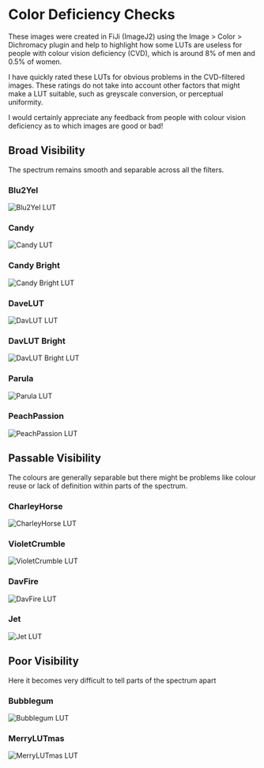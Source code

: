 # Color Deficiency Checks

These images were created in FiJi (ImageJ2) using the Image > Color > Dichromacy plugin and help to highlight how some LUTs are useless for people with colour vision deficiency (CVD), which is around 8% of men and 0.5% of women.

I have quickly rated these LUTs for obvious problems in the CVD-filtered images. These ratings do not take into account other factors that might make a LUT suitable, such as greyscale conversion, or perceptual uniformity.

I would certainly appreciate any feedback from people with colour vision deficiency as to which images are good or bad!

## Broad Visibility
The spectrum remains smooth and separable across all the filters.

### Blu2Yel
![Blu2Yel LUT](Blue2Yel%20Montage.png?raw=true "Blu2Yel LUT")

### Candy
![Candy LUT](Candy%20Montage.png?raw=true "Candy LUT")

### Candy Bright
![Candy Bright LUT](Candy%20Bright%20Montage.png?raw=true "Candy Bright LUT")

### DaveLUT
![DavLUT LUT](DavLUT%20Montage.png?raw=true "DavLUT LUT")

### DavLUT Bright
![DavLUT Bright LUT](DavLUT%20Bright%20Montage.png?raw=true "DavLUT Bright LUT")

### Parula
![Parula LUT](Parula%20Montage.png?raw=true "Parula LUT")

### PeachPassion
![PeachPassion LUT](PeachPassion%20Montage.png?raw=true "PeachPassion LUT")

## Passable Visibility
The colours are generally separable but there might be problems like colour reuse or lack of definition within parts of the spectrum.

### CharleyHorse
![CharleyHorse LUT](CharleyHorse%20Montage.png?raw=true "CharleyHorse LUT")

### VioletCrumble
![VioletCrumble LUT](VioletCrumble%20Montage.png?raw=true "VioletCrumble LUT")

### DavFire
![DavFire LUT](DavFire%20Montage.png?raw=true "DavFire LUT")

### Jet
![Jet LUT](Jet%20Montage.png?raw=true "Jet LUT")

## Poor Visibility
Here it becomes very difficult to tell parts of the spectrum apart

### Bubblegum
![Bubblegum LUT](Bubblegum%20Montage.png?raw=true "Bubblegum LUT")

### MerryLUTmas
![MerryLUTmas LUT](MerryLUTmas%20Montage.png?raw=true "MerryLUTmas LUT")
